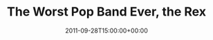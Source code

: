 ---
templateKey: event
guid: 089663d3-6eab-11ea-99c5-002590d1d1b0
date: 2011-09-28T15:00:00+00:00
eventTime: '6:30-8:30pm'
title: The Worst Pop Band Ever, the Rex
artist: The Worst Pop Band Ever
city: Toronto
venue: the Rex
group: The Worst Pop Band Ever
guests: Eric St. Laurent
---
